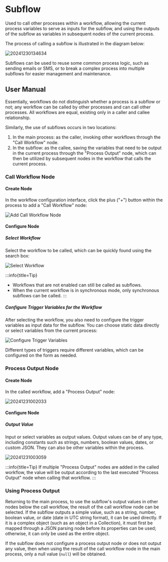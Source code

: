 # Subflow

<PluginInfo name="workflow-subflow" link="/handbook/workflow-subflow" commercial="true"></PluginInfo>

Used to call other processes within a workflow, allowing the current process variables to serve as inputs for the subflow, and using the outputs of the subflow as variables in subsequent nodes of the current process.

The process of calling a subflow is illustrated in the diagram below:

![20241230134634](https://static-docs.nocobase.com/20241230134634.png)

Subflows can be used to reuse some common process logic, such as sending emails or SMS, or to break a complex process into multiple subflows for easier management and maintenance.

## User Manual

Essentially, workflows do not distinguish whether a process is a subflow or not; any workflow can be called by other processes and can call other processes. All workflows are equal, existing only in a caller and callee relationship.

Similarly, the use of subflows occurs in two locations:

1. In the main process: as the caller, invoking other workflows through the "Call Workflow" node.
2. In the subflow: as the callee, saving the variables that need to be output in the current process through the "Process Output" node, which can then be utilized by subsequent nodes in the workflow that calls the current process.

### Call Workflow Node

#### Create Node

In the workflow configuration interface, click the plus ("+") button within the process to add a "Call Workflow" node:

![Add Call Workflow Node](https://static-docs.nocobase.com/20241230001323.png)

#### Configure Node

##### Select Workflow

Select the workflow to be called, which can be quickly found using the search box:

![Select Workflow](https://static-docs.nocobase.com/20241230001534.png)

:::info{title=Tip}
* Workflows that are not enabled can still be called as subflows.
* When the current workflow is in synchronous mode, only synchronous subflows can be called.
:::

##### Configure Trigger Variables for the Workflow

After selecting the workflow, you also need to configure the trigger variables as input data for the subflow. You can choose static data directly or select variables from the current process:

![Configure Trigger Variables](https://static-docs.nocobase.com/20241230162722.png)

Different types of triggers require different variables, which can be configured on the form as needed.

### Process Output Node

#### Create Node

In the called workflow, add a "Process Output" node:

![20241231002033](https://static-docs.nocobase.com/20241231002033.png)

#### Configure Node

##### Output Value

Input or select variables as output values. Output values can be of any type, including constants such as strings, numbers, boolean values, dates, or custom JSON. They can also be other variables within the process.

![20241231003059](https://static-docs.nocobase.com/20241231003059.png)

:::info{title=Tip}
If multiple "Process Output" nodes are added in the called workflow, the value will be output according to the last executed "Process Output" node when calling that workflow.
:::

### Using Process Output

Returning to the main process, to use the subflow's output values in other nodes below the call workflow, the result of the call workflow node can be selected. If the subflow outputs a simple value, such as a string, number, boolean value, or date (date in UTC string format), it can be used directly. If it is a complex object (such as an object in a Collection), it must first be mapped through a JSON parsing node before its properties can be used; otherwise, it can only be used as the entire object.

If the subflow does not configure a process output node or does not output any value, then when using the result of the call workflow node in the main process, only a null value (`null`) will be obtained.